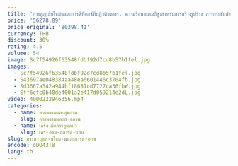```yaml
---
title: 'การสูญเสียไขมันและการดีท็อกซ์ที่ปฏิวัติวงการ: ความร้อนความถี่สูงสําหรับการสร้างรูปร่าง การกระชับสัดส่วน และการเรืองแสงที่ปราศจากสารพิษ – ผลลัพธ์ที่รวดเร็ว!'
price: '56278.89'
price_original: '80398.41'
currency: THB
discount: 30%
rating: 4.5
volume: 54
image: Sc7f54926f63548fdbf92d7cd8b57b1fel.jpg
images:
  - Sc7f54926f63548fdbf92d7cd8b57b1fel.jpg
  - S43697ae048384aa48ea6601446c3704fb.jpg
  - Sd3667a342a944bf18681cd7727ca36fbW.jpg
  - Sff6cfc0b40de4001a2e417d059214e2dL.jpg
video: 4000222946356.mp4
categories:
  - name: ความงามและสุขภาพ
    slug: ความงามและส-ขภาพ
  - name: เครื่องมือการดูแลผิว
    slug: เคร-องม-อการด-แลผ
slug: การส-ญเส-ยไขม-นและการด-อกซ
encode: oDO43T8
lang: th
---
```

  